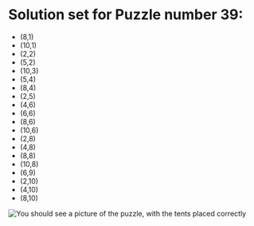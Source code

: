 # Solution set for Puzzle number 39:

- (8,1)
- (10,1)
- (2,2)
- (5,2) 
- (10,3)
- (5,4)
- (8,4)
- (2,5) 
- (4,6)
- (6,6)
- (8,6)
- (10,6) 
- (2,8)
- (4,8)
- (8,8)
- (10,8) 
- (6,9)
- (2,10)
- (4,10)
- (8,10)
  
![You should see a picture of the puzzle, with the tents placed correctly](https://github.com/Harsh902/TreesAndTents_ASP/assets/24941411/eb7b838d-1486-46b0-a063-6b76f7d54406)
